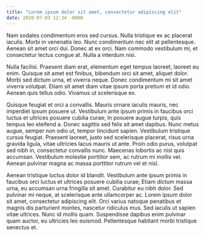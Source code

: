```yaml
---
title: "Lorem ipsum dolor sit amet, consectetur adipiscing elit"
date: 2020-07-03 12:34 -0800
---
```

Nam sodales condimentum eros sed cursus. Nulla tristique ex ac placerat iaculis. Morbi in venenatis leo. Nunc condimentum nec elit at pellentesque. Aenean sit amet orci dui. Donec at ex orci. Nam commodo vestibulum mi, et consectetur lectus congue at. Nulla a interdum nisi.

Nulla facilisi. Praesent diam erat, elementum eget tempus laoreet, laoreet eu enim. Quisque sit amet est finibus, bibendum orci sit amet, aliquet dolor. Morbi sed dictum urna, et viverra neque. Donec condimentum mi sit amet viverra volutpat. Etiam sit amet diam vitae ipsum porta pretium et id odio. Aenean quis tellus odio. Vivamus ut scelerisque ex.

Quisque feugiat et orci a convallis. Mauris ornare iaculis mauris, nec imperdiet ipsum posuere ut. Vestibulum ante ipsum primis in faucibus orci luctus et ultrices posuere cubilia curae; In posuere augue turpis, quis tempus leo eleifend a. Donec sagittis sed felis sit amet dapibus. Nunc metus augue, semper non odio ut, tempor tincidunt sapien. Vestibulum tristique cursus feugiat. Praesent laoreet, justo sed scelerisque placerat, risus urna gravida ligula, vitae ultricies lacus mauris ut ante. Proin odio purus, volutpat sed nibh in, consectetur convallis nunc. Maecenas lobortis ac nisl quis accumsan. Vestibulum molestie porttitor sem, ac rutrum mi mollis vel. Aenean pulvinar magna ac massa porttitor rutrum vel et nisl.

Aenean tristique luctus dolor id blandit. Vestibulum ante ipsum primis in faucibus orci luctus et ultrices posuere cubilia curae; Etiam dictum massa urna, eu accumsan urna fringilla sit amet. Curabitur eu nibh dolor. Sed pulvinar mi neque, at scelerisque ante ullamcorper ac. Lorem ipsum dolor sit amet, consectetur adipiscing elit. Orci varius natoque penatibus et magnis dis parturient montes, nascetur ridiculus mus. Sed iaculis ut sapien vitae ultrices. Nunc id mollis quam. Suspendisse dapibus enim pulvinar quam auctor, eu ultricies leo euismod. Pellentesque habitant morbi tristique senectus et.
